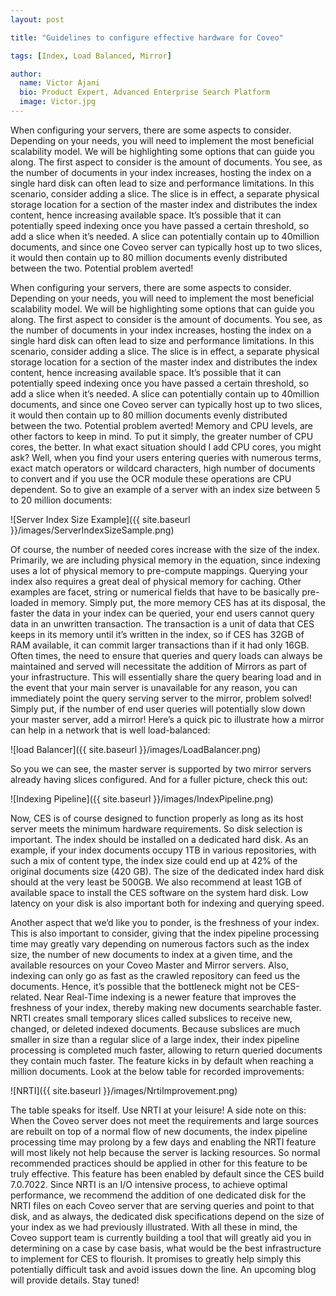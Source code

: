 ```yaml
---
layout: post

title: "Guidelines to configure effective hardware for Coveo"

tags: [Index, Load Balanced, Mirror]

author:
  name: Victor Ajani
  bio: Product Expert, Advanced Enterprise Search Platform
  image: Victor.jpg
---
```


When configuring your servers, there are some aspects to consider. Depending on your needs, you will need to implement the most beneficial scalability model. We will be highlighting some options that can guide you along.
The first aspect to consider is the amount of documents. You see, as the number of documents in your index increases, hosting the index on a single hard disk can often lead to size and performance limitations. In this scenario, consider adding a slice. The slice is in effect, a separate physical storage location for a section of the master index and distributes the index content, hence increasing available space. It’s possible that it can potentially speed indexing once you have passed a certain threshold, so add a slice when it’s needed. A slice can potentially contain up to 40million documents, and since one Coveo server can typically host up to two slices, it would then contain up to 80 million documents evenly distributed between the two. Potential problem averted! 

<!-- more -->

When configuring your servers, there are some aspects to consider. Depending on your needs, you will need to implement the most beneficial scalability model. We will be highlighting some options that can guide you along.
The first aspect to consider is the amount of documents. You see, as the number of documents in your index increases, hosting the index on a single hard disk can often lead to size and performance limitations. In this scenario, consider adding a slice. The slice is in effect, a separate physical storage location for a section of the master index and distributes the index content, hence increasing available space. It’s possible that it can potentially speed indexing once you have passed a certain threshold, so add a slice when it’s needed. A slice can potentially contain up to 40million documents, and since one Coveo server can typically host up to two slices, it would then contain up to 80 million documents evenly distributed between the two. Potential problem averted! 
Memory and CPU levels, are other factors to keep in mind. To put it simply, the greater number of CPU cores, the better. In what exact situation should I add CPU cores, you might ask? Well, when you find your users entering queries with numerous terms, exact match operators or wildcard characters, high number of documents to convert and if you use the OCR module these operations are CPU dependent. So to give an example of a server with an index size between 5 to 20 million documents:

![Server Index Size Example]({{ site.baseurl }}/images/ServerIndexSizeSample.png)

Of course, the number of needed cores increase with the size of the index. Primarily, we are including physical memory in the equation, since indexing uses a lot of physical memory to pre-compute mappings. Querying your index also requires a great deal of physical memory for caching. Other examples are facet, string or numerical fields that have to be basically pre-loaded in memory. Simply put, the more memory CES has at its disposal, the faster the data in your index can be queried, your end users cannot query data in an unwritten transaction. The transaction is a unit of data that CES keeps in its memory until it’s written in the index, so if CES has 32GB of RAM available, it can commit larger transactions than if it had only 16GB. 
Often times, the need to ensure that queries and query loads can always be maintained and served will necessitate the addition of Mirrors as part of your infrastructure. This will essentially share the query bearing load and in the event that your main server is unavailable for any reason, you can immediately point the query serving server to the mirror, problem solved! Simply put, if the number of end user queries will potentially slow down your master server, add a mirror! Here’s a quick pic to illustrate how a mirror can help in a network that is well load-balanced:

![load Balancer]({{ site.baseurl }}/images/LoadBalancer.png)

So you we can see, the master server is supported by two mirror servers already having slices configured. And for a fuller picture, check this out:

![Indexing Pipeline]({{ site.baseurl }}/images/IndexPipeline.png)

Now, CES is of course designed to function properly as long as its host server meets the minimum hardware requirements. So disk selection is important. The index should be installed on a dedicated hard disk. As an example, if your index documents occupy 1TB in various repositories, with such a mix of content type, the index size could end up at 42% of the original documents size (420 GB). The size of the dedicated index hard disk should at the very least be 500GB. We also recommend at least 1GB of available space to install the CES software on the system hard disk. Low latency on your disk is also important both for indexing and querying speed.
 
Another aspect that we’d like you to ponder, is the freshness of your index. This is also important to consider, giving that the index pipeline processing time may greatly vary depending on numerous factors such as the index size, the number of new documents to index at a given time, and the available resources on your Coveo Master and Mirror servers. Also, indexing can only go as fast as the crawled repository can feed us the documents. Hence, it’s possible that the bottleneck might not be CES-related.
 Near Real-Time indexing is a newer feature that improves the freshness of your index, thereby making new documents searchable faster. NRTI creates small temporary slices called subslices to receive new, changed, or deleted indexed documents. Because subslices are much smaller in size than a regular slice of a large index, their index pipeline processing is completed much faster, allowing to return queried documents they contain much faster. The feature kicks in by default when reaching a million documents. Look at the below table for recorded improvements:

![NRTI]({{ site.baseurl }}/images/NrtiImprovement.png)

The table speaks for itself. Use NRTI at your leisure!
A side note on this: When the Coveo server does not meet the requirements and large sources are rebuilt on top of a normal flow of new documents, the index pipeline processing time may prolong by a few days and enabling the NRTI feature will most likely not help because the server is lacking resources.
So normal recommended practices should be applied in other for this feature to be truly effective. This feature has been enabled by default since the CES build 7.0.7022. Since NRTI is an I/O intensive process, to achieve optimal performance, we recommend the addition of one dedicated disk for the NRTI files on each Coveo server that are serving queries and point to that disk, and as always, the dedicated disk specifications depend on the size of your index as we had previously illustrated. 
With all these in mind, the Coveo support team is currently building a tool that will greatly aid you in determining on a case by case basis, what would be the best infrastructure to implement for CES to flourish. It promises to greatly help simply this potentially difficult task and avoid issues down the line. An upcoming blog will provide details.
Stay tuned! 



